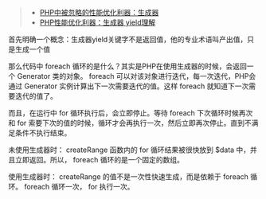 > * [PHP中被忽略的性能优化利器：生成器](https://segmentfault.com/a/1190000012334856)
> * [PHP性能优化利器：生成器 yield理解](https://www.cnblogs.com/zuochuang/p/8176868.html)

首先明确一个概念：生成器yield关键字不是返回值，他的专业术语叫产出值，只是生成一个值

那么代码中 foreach 循环的是什么？其实是PHP在使用生成器的时候，会返回一个 Generator 类的对象。 foreach 可以对该对象进行迭代，每一次迭代，PHP会通过 Generator 实例计算出下一次需要迭代的值。这样 foreach 就知道下一次需要迭代的值了。

而且，在运行中 for 循环执行后，会立即停止。等待 foreach 下次循环时候再次和  for  索要下次的值的时候，循环才会再执行一次，然后立即再次停止。直到不满足条件不执行结束。


未使用生成器时：
createRange 函数内的 for 循环结果被很快放到 $data 中，并且立即返回。所以， foreach 循环的是一个固定的数组。

使用生成器时： 
createRange 的值不是一次性快速生成，而是依赖于 foreach 循环。 foreach 循环一次， for 执行一次。